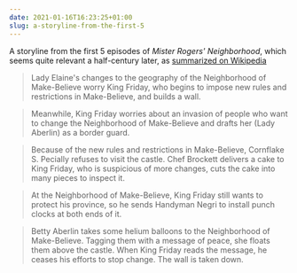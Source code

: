 ```yaml
---
date: 2021-01-16T16:23:25+01:00
slug: a-storyline-from-the-first-5
---
```

A storyline from the first 5 episodes of _Mister Rogers' Neighborhood_, which seems quite relevant a half-century later, as [summarized on Wikipedia](https://en.wikipedia.org/wiki/Mister_Rogers'_Neighborhood_(season_1))

> Lady Elaine's changes to the geography of the Neighborhood of Make-Believe worry King Friday, who begins to impose new rules and restrictions in Make-Believe, and builds a wall.

> Meanwhile, King Friday worries about an invasion of people who want to change the Neighborhood of Make-Believe and drafts her (Lady Aberlin) as a border guard.

> Because of the new rules and restrictions in Make-Believe, Cornflake S. Pecially refuses to visit the castle. Chef Brockett delivers a cake to King Friday, who is suspicious of more changes, cuts the cake into many pieces to inspect it.

> At the Neighborhood of Make-Believe, King Friday still wants to protect his province, so he sends Handyman Negri to install punch clocks at both ends of it.

> Betty Aberlin takes some helium balloons to the Neighborhood of Make-Believe. Tagging them with a message of peace, she floats them above the castle. When King Friday reads the message, he ceases his efforts to stop change. The wall is taken down.



